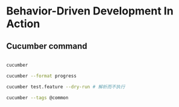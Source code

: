 # Behavior-Driven Development In Action

## Cucumber command

```bash

cucumber

cucumber --format progress

cucumber test.feature --dry-run # 解析而不执行

cucumber --tags @common

```
